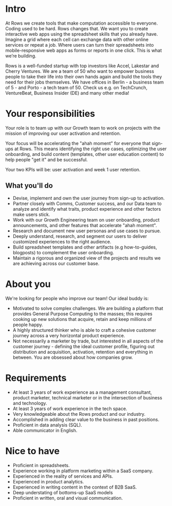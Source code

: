 # Intro

At Rows we create tools that make computation accessible to everyone. Coding used to be hard. Rows changes that. 
We want you to create interactive web apps using the spreadsheet skills that you already have. Imagine a grid where each cell can exchange data with other online services or repeat a job. 
Where users can turn their spreadsheets into mobile-responsive web apps as forms or reports in one click. This is what we’re building.

Rows is a well-funded startup with top investors like Accel, Lakestar and Cherry Ventures. 
We are a team of 50 who want to empower business people to take their life into their own hands again and build the tools they need for their jobs themselves. 
We have offices in Berlin - a business team of 5 - and Porto - a tech team of 50. Check us e.g. on TechCrunch, VentureBeat, Business Insider (DE) and many other media!

# Your responsibilities

Your role is to team up with our Growth team to work on projects with the mission of improving our user activation and retention.

Your focus will be accelerating the "ahah moment" for everyone that sign-ups at Rows. This means identifying the right use cases, optimizing the user onboarding, and build content (templates, other user education content) to help people "get it" and be successful.   
 
Your two KPIs will be: user activation and week 1 user retention. 
 
## What you'll do

* Devise, implement and own the user journey from sign-up to activation.
* Partner closely with Comms, Customer success, and our Data team to analyze and identify what traits, product experience and other factors make users stick.
* Work with our Growth Engineering team on user onboarding, product announcements, and other features that accelerate "ahah moment".
* Research and document new user personas and use cases to pursue.
* Deeply understand, research, and segment our users to deliver customized experiences to the right audience.
* Build spreadsheet templates and other artifacts (e.g how-to-guides, blogposts) to complement the user onboarding.
* Maintain a rigorous and organized view of the projects and results we are achieving across our customer base. 

# About you

We're looking for people who improve our team! Our ideal buddy is:

* Motivated to solve complex challenges. We are building a platform that provides General Purpose Computing to the masses; this requires cooking up new solutions that acquire, retain and keep millions of people happy.
* A highly structured thinker who is able to craft a cohesive customer journey across a very horizontal product experience.
* Not necessarily a marketer by trade, but interested in all aspects of the customer journey - defining the ideal customer profile, figuring out distribution and acquisition, activation, retention and everything in between. You are obsessed about how companies grow.


# Requirements
* At least 3 years of work experience as a management consultant, product marketer, technical marketer or in the intersection of business and technology.
* At least 3 years of work experience in the tech space.
* Very knowledgeable about the Rows product and our industry.
* Accomplished in adding clear value to the business in past positions.
* Proficient in data analysis (SQL).
* Able communicator in English.

# Nice to have
* Proficient in spreadsheets.
* Experience working in platform marketing within a SaaS company.
* Experienced in the reality of services and APIs.
* Experienced in product analytics.
* Experienced in writing content in the context of B2B SaaS.
* Deep understating of bottoms-up SaaS models
* Proficient in written, oral and visual communication.
